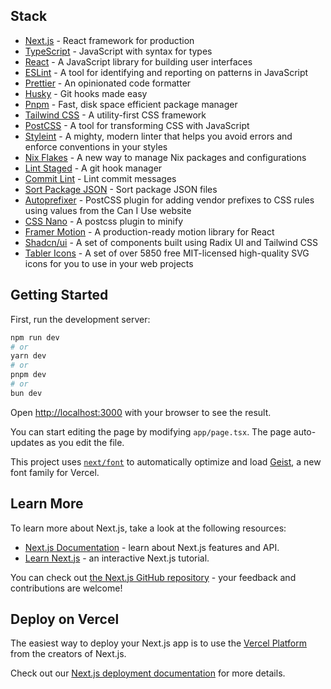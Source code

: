 ## Stack

- [Next.js](https://nextjs.org/) - React framework for production
- [TypeScript](https://www.typescriptlang.org/) - JavaScript with syntax for
  types
- [React](https://reactjs.org/) - A JavaScript library for building user
  interfaces
- [ESLint](https://eslint.org/) - A tool for identifying and reporting on
  patterns in JavaScript
- [Prettier](https://prettier.io/) - An opinionated code formatter
- [Husky](https://typicode.github.io/husky/#/) - Git hooks made easy
- [Pnpm](https://pnpm.io/) - Fast, disk space efficient package manager
- [Tailwind CSS](https://tailwindcss.com/) - A utility-first CSS framework
- [PostCSS](https://postcss.org/) - A tool for transforming CSS with JavaScript
- [Styleint](https://stylelint.io/) - A mighty, modern linter that helps you
  avoid errors and enforce conventions in your styles
- [Nix Flakes](https://nixos.wiki/wiki/Flakes) - A new way to manage Nix
  packages and configurations
- [Lint Staged](https://github.com/okonet/lint-staged) - A git hook manager
- [Commit Lint](https://commitlint.js.org/) - Lint commit messages
- [Sort Package JSON](https://github.com/vercel/sort-package-json) - Sort
  package JSON files
- [Autoprefixer](https://autoprefixer.github.io/) - PostCSS plugin for adding
  vendor prefixes to CSS rules using values from the Can I Use website
- [CSS Nano](https://github.com/cssnano/cssnano) - A postcss plugin to minify
- [Framer Motion](https://www.framer.com/docs/) - A production-ready motion
  library for React
- [Shadcn/ui](https://ui.shadcn.com/) - A set of components built using Radix UI
  and Tailwind CSS
- [Tabler Icons](https://tabler-icons.io/) - A set of over 5850 free
  MIT-licensed high-quality SVG icons for you to use in your web projects

## Getting Started

First, run the development server:

```bash
npm run dev
# or
yarn dev
# or
pnpm dev
# or
bun dev
```

Open [http://localhost:3000](http://localhost:3000) with your browser to see the
result.

You can start editing the page by modifying `app/page.tsx`. The page
auto-updates as you edit the file.

This project uses
[`next/font`](https://nextjs.org/docs/app/building-your-application/optimizing/fonts)
to automatically optimize and load [Geist](https://vercel.com/font), a new font
family for Vercel.

## Learn More

To learn more about Next.js, take a look at the following resources:

- [Next.js Documentation](https://nextjs.org/docs) - learn about Next.js
  features and API.
- [Learn Next.js](https://nextjs.org/learn) - an interactive Next.js tutorial.

You can check out
[the Next.js GitHub repository](https://github.com/vercel/next.js) - your
feedback and contributions are welcome!

## Deploy on Vercel

The easiest way to deploy your Next.js app is to use the
[Vercel Platform](https://vercel.com/new?utm_medium=default-template&filter=next.js&utm_source=create-next-app&utm_campaign=create-next-app-readme)
from the creators of Next.js.

Check out our
[Next.js deployment documentation](https://nextjs.org/docs/app/building-your-application/deploying)
for more details.
